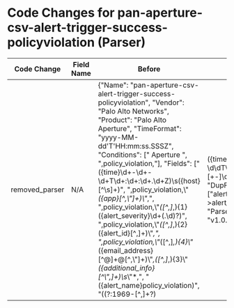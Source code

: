 # Code Changes for pan-aperture-csv-alert-trigger-success-policyviolation (Parser)

| Code Change | Field Name | Before | After |
|-------------|------------|--------|-------|
| removed_parser | N/A | {"Name": "pan-aperture-csv-alert-trigger-success-policyviolation", "Vendor": "Palo Alto Networks", "Product": "Palo Alto Aperture", "TimeFormat": "yyyy-MM-dd'T'HH:mm:ss.SSSZ", "Conditions": [" Aperture ", ",policy_violation,"], "Fields": ["({time}\d+-\d+-\d+T\d+:\d+:\d+\.\d+Z)\s({host}[^\s]+)", ",policy_violation,\\"*({app}[^,\\"]+)\\"*,", ",policy_violation,\\"*([^,]*,){1}({alert_severity}\d+(\.\d)?)", ",policy_violation,\\"*([^,]*,){2}({alert_id}[^,]+)\\"*,", ",policy_violation,\\"*([^,]*,){4}\\"*({email_address}[^@]+@[^,\\"]+)\\"*,([^,]*,){3}\\"*({additional_info}[^\\",]+)\s*\\"*,", "({alert_name}policy_violation)", "((?:1969-[^,]+?)|({time}\d\d\d\d-\d\d-\d\dT\d\d:\d\d:\d\d\.\d+[\+-]\d+:\d+))"], "DupFields": ["alert_name->alert_type"], "ParserVersion": "v1.0.0"} | N/A |